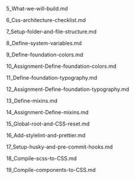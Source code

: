 5_What-we-will-build.md

6_Css-architecture-checklist.md

7_Setup-folder-and-file-structure.md

8_Define-system-variables.md

9_Define-foundation-colors.md

10_Assignment-Define-foundation-colors.md

11_Define-foundation-typography.md

12_Assignment-Define-foundation-typography.md

13_Define-mixins.md

14_Assignment-Define-mixins.md

15_Global-root-and-CSS-reset.md

16_Add-stylelint-and-prettier.md

17_Setup-husky-and-pre-commit-hooks.md

18_Compile-scss-to-CSS.md

19_Compile-components-to-CSS.md
